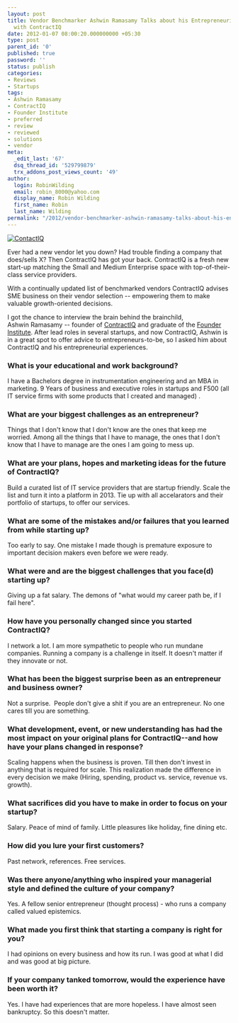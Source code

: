 ```yaml
---
layout: post
title: Vendor Benchmarker Ashwin Ramasamy Talks about his Entrepreneurial Experiences
  with ContractIQ
date: 2012-01-07 08:00:20.000000000 +05:30
type: post
parent_id: '0'
published: true
password: ''
status: publish
categories:
- Reviews
- Startups
tags:
- Ashwin Ramasamy
- ContractIQ
- Founder Institute
- preferred
- review
- reviewed
- solutions
- vendor
meta:
  _edit_last: '67'
  dsq_thread_id: '529799879'
  trx_addons_post_views_count: '49'
author:
  login: RobinWilding
  email: robin_8000@yahoo.com
  display_name: Robin Wilding
  first_name: Robin
  last_name: Wilding
permalink: "/2012/vendor-benchmarker-ashwin-ramasamy-talks-about-his-entrepreneurial-experiences-with-contractiq/"
---
```

<p><a href="http://contractiq.com/"><img src="/static/2012/01/contractiq.png" alt="ContactIQ" class="alignright" /></a></p>
<p>Ever had a new vendor let you down? Had trouble finding a company that does/sells X? Then ContractIQ has got your back. ContractIQ is a fresh new start-up matching the Small and Medium Enterprise space with top-of-their-class service providers.</p>
<p>With a continually updated list of benchmarked vendors ContractIQ advises SME business on their vendor selection -- empowering them to make  valuable growth-oriented decisions. </p>
<p>I got the chance to interview the brain behind the brainchild, Ashwin&nbsp;Ramasamy -- founder of <a href="http://contractiq.com/">ContractIQ</a> and graduate of&nbsp;the <a href="http://fi.co/">Founder Institute</a>. After lead roles in several startups, and now ContractIQ, Ashwin is in a great spot to offer advice to entrepreneurs-to-be, so I asked him about ContractIQ and his entrepreneurial experiences.</p>

<h3>What is your educational and work background?</h3>
<p>I have a Bachelors degree in instrumentation engineering and an MBA in marketing. 9 Years of business and executive roles in startups and F500 (all IT service firms with some products that I created and managed)&nbsp;.</p>
<h3>What are your biggest challenges as an entrepreneur?</h3>
<p>Things that I don't know that I don't know are the ones that keep me worried. Among all the things that I have to manage, the ones that I don't know that I have to manage are the ones I am going to mess up.&nbsp;</p>
<h3>What are your plans, hopes and marketing ideas for the future of&nbsp;ContractIQ?</h3>
<p>Build a curated list of IT service providers that are startup friendly. Scale the list and turn it into a platform in 2013. Tie up with all accelarators and their portfolio of startups, to offer our services.&nbsp;</p>
<h3>What are some of the mistakes and/or failures that you learned from while starting up?</h3>
<p>Too early to say. One mistake I made though is premature exposure to important decision makers even before we were ready.&nbsp;</p>
<h3>What were and are the biggest challenges that you face(d) starting up?</h3>
<p>Giving up a fat salary. The demons of "what would my career path be, if I fail here".&nbsp;&nbsp;</p>
<h3>How have you personally changed since you started ContractIQ?</h3>
<p>I network a lot. I am more sympathetic to people who run mundane companies. Running a company is a challenge in itself. It doesn't matter if they innovate or not.</p>
<h3>What has been the biggest surprise been as an entrepreneur and business owner?</h3>
<p>Not a surprise.&nbsp; People don't give a shit if you are an entrepreneur. No one cares till you are something.</p>
<h3>What development, event, or new understanding has had the most impact on your original plans for ContractIQ--and how have&nbsp;your plans changed in response?</h3>
<p>Scaling happens when the business is proven. Till then don't invest in anything that is required for scale. This realization made the difference in every decision we make (Hiring, spending, product vs. service, revenue vs. growth).&nbsp;</p>
<h3>What sacrifices did you have to make in order to focus on your startup?</h3>
<p>Salary. Peace of mind of family. Little pleasures like holiday, fine dining etc.&nbsp;</p>
<h3>How did you lure your first customers?</h3>
<p>Past network, references. Free services.&nbsp;</p>
<h3>Was there anyone/anything who inspired your managerial style and defined the culture of your company?</h3>
<p>Yes. A fellow senior entrepreneur (thought process) - who runs a company called valued epistemics.&nbsp;</p>
<h3>What made you first think that starting a company is right for you?</h3>
<p>I had opinions on every business and how its run. I was good at what I did and was good at big picture.</p>
<h3>If your company tanked tomorrow, would the experience have been worth it?</h3>
<p>Yes. I have had experiences that are more hopeless. I have almost seen bankruptcy. So this doesn't matter.</p>
